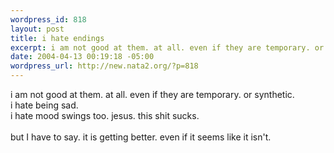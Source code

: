 ```yaml
--- 
wordpress_id: 818
layout: post
title: i hate endings
excerpt: i am not good at them. at all. even if they are temporary. or synthetic. i hate being sad. i hate mood swings too. jesus. this shit sucks.but I have to say. it is getting better. even if it seems like it isn't.
date: 2004-04-13 00:19:18 -05:00
wordpress_url: http://new.nata2.org/?p=818
---
```

i am not good at them. at all. even if they are temporary. or synthetic. <br/>i hate being sad. <br/>i hate mood swings too. jesus. this shit sucks.<br/><br/>but I have to say. it is getting better. even if it seems like it isn't.
